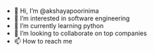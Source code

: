 - 👋 Hi, I’m @akshayapoorinima
- 👀 I’m interested in software engineering
- 🌱 I’m currently learning python
- 💞️ I’m looking to collaborate on top companies
- 📫 How to reach me 

<!---
akshayapoorinima/akshayapoorinima is a ✨ special ✨ repository because its `README.md` (this file) appears on your GitHub profile.
You can click the Preview link to take a look at your changes.
--->
